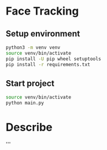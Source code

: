 # Face Tracking

## Setup environment

```bash
python3 -m venv venv
source venv/bin/activate
pip install -U pip wheel setuptools
pip install -r requirements.txt
```

## Start project

```bash
source venv/bin/activate
python main.py
```
# Describe
'''
